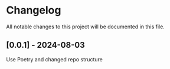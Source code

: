 # Changelog
All notable changes to this project will be documented in this file.

## [0.0.1] - 2024-08-03

Use Poetry and changed repo structure